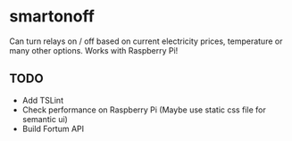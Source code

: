 # smartonoff
Can turn relays on / off based on current electricity prices, temperature or many other options. Works with Raspberry Pi!

## TODO

* Add TSLint
* Check performance on Raspberry Pi (Maybe use static css file for semantic ui)
* Build Fortum API
